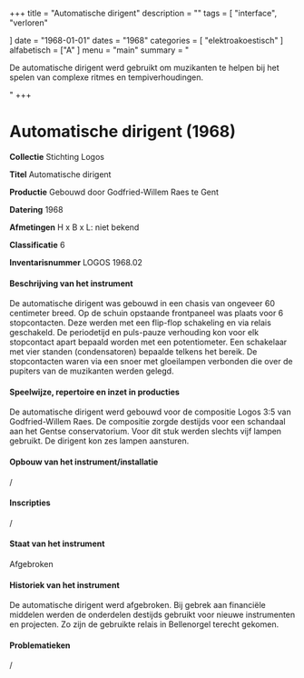 +++
title = "Automatische dirigent"
description = ""
tags = [
    "interface",
"verloren"

]
date = "1968-01-01"
dates = "1968"
categories = [
    "elektroakoestisch"
]
alfabetisch = ["A"
]
menu = "main"
summary = "<p>De automatische dirigent werd gebruikt om muzikanten te helpen bij het spelen van complexe ritmes en tempiverhoudingen.</p>"
+++

# Automatische dirigent (1968)

**Collectie**
Stichting Logos

**Titel**
Automatische dirigent

**Productie**
Gebouwd door Godfried-Willem Raes te Gent

**Datering**
1968

**Afmetingen**
H x B x L: niet bekend

**Classificatie**
6

**Inventarisnummer**
LOGOS 1968.02

#### Beschrijving van het instrument
De automatische dirigent was gebouwd in een chasis van ongeveer 60 centimeter breed. Op de schuin opstaande frontpaneel was plaats voor 6 stopcontacten. Deze werden met een flip-flop schakeling en via relais geschakeld. De periodetijd en puls-pauze verhouding kon voor elk stopcontact apart bepaald worden met een potentiometer. Een schakelaar met vier standen (condensatoren) bepaalde telkens het bereik. De stopcontacten waren via een snoer met gloeilampen verbonden die over de pupiters van de muzikanten werden gelegd.

#### Speelwijze, repertoire en inzet in producties
De automatische dirigent werd gebouwd voor de compositie Logos 3:5 van Godfried-Willem Raes. De compositie zorgde destijds voor een schandaal aan het Gentse conservatorium. Voor dit stuk werden slechts vijf lampen gebruikt. De dirigent kon zes lampen aansturen.

#### Opbouw van het instrument/installatie
/

#### Inscripties
/

#### Staat van het instrument
Afgebroken

#### Historiek van het instrument
De automatische dirigent werd afgebroken. Bij gebrek aan financiële middelen werden de onderdelen destijds gebruikt voor nieuwe instrumenten en projecten. Zo zijn de gebruikte relais in Bellenorgel terecht gekomen.

#### Problematieken
/
